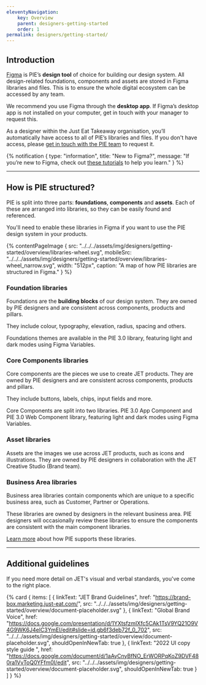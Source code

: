 ```yaml
---
eleventyNavigation:
    key: Overview
    parent: designers-getting-started
    order: 1
permalink: designers/getting-started/
---
```


## Introduction

[Figma](https://www.figma.com/ui-design-tool) is PIE’s **design tool** of choice for building our design system. All design-related foundations, components and assets are stored in Figma libraries and files. This is to ensure the whole digital ecosystem can be accessed by any team.

We recommend you use Figma through the **desktop app**. If Figma’s desktop app is not installed on your computer, get in touch with your manager to request this.

As a designer within the Just Eat Takeaway organisation, you’ll automatically have access to all of PIE’s libraries and files. If you don't have access, please [get in touch with the PIE team](/support/contact-us) to request it.

{% notification {
type: "information",
title: "New to Figma?",
message: "If you’re new to Figma, check out [these tutorials](https://www.figma.com/resources/learn-design/?fuid=1093444461414143879) to help you learn."
} %}

---

## How is PIE structured?

PIE is split into three parts: **foundations**, **components** and **assets**. Each of these are arranged into libraries, so they can be easily found and referenced.

You'll need to enable these libraries in Figma if you want to use the PIE design system in your products.

{% contentPageImage {
src: "../../../assets/img/designers/getting-started/overview/libraries-wheel.svg",
mobileSrc: "../../../assets/img/designers/getting-started/overview/libraries-wheel_narrow.svg",
width: "512px",
caption: "A map of how PIE libraries are structured in Figma."
} %}

### Foundation libraries

Foundations are the **building blocks** of our design system. They are owned by PIE designers and are consistent across components, products and pillars.

They include colour, typography, elevation, radius, spacing and others.

Foundations themes are available in the PIE 3.0 library, featuring light and dark modes using Figma Variables.

### Core Components libraries

Core components are the pieces we use to create JET products. They are owned by PIE designers and are consistent across components, products and pillars.

They include buttons, labels, chips, input fields and more.

Core Components are split into two libraries. PIE 3.0 App Component and PIE 3.0 Web Component library, featuring light and dark modes using Figma Variables.

### Asset libraries

Assets are the images we use across JET products, such as icons and illustrations. They are owned by PIE designers in collaboration with the JET Creative Studio (Brand team).

### Business Area libraries

Business area libraries contain components which are unique to a specific business area, such as Customer, Partner or Operations.

These libraries are owned by designers in the relevant business area. PIE designers will occasionally review these libraries to ensure the components are consistent with the main component libraries.

[Learn more](/designers/how-we-support-you) about how PIE supports these libraries.

---

## Additional guidelines

If you need more detail on JET's visual and verbal standards, you've come to the right place.

{% card {
  items: [
        {
          linkText: "JET Brand Guidelines",
          href: "https://brand-box.marketing.just-eat.com/",
          src: "../../../assets/img/designers/getting-started/overview/document-placeholder.svg"
        },
        {
          linkText: "Global Brand Voice",
          href: "https://docs.google.com/presentation/d/1YXtsfzmIXfc5CAk1TsV9YQ21O9V4G9WK6J4elC3YmEI/edit#slide=id.gb6f3deb72f_0_702",
          src: "../../../assets/img/designers/getting-started/overview/document-placeholder.svg",
          shouldOpenInNewTab: true
        },
        {
          linkText: "2022 UI copy style guide ",
          href: "https://docs.google.com/document/d/1aAyCnyBfNO_ErWORPqKoZ9DVF480ra1VvToQ0YFfm0I/edit",
          src: "../../../assets/img/designers/getting-started/overview/document-placeholder.svg",
          shouldOpenInNewTab: true
        }
    ]
} %}
